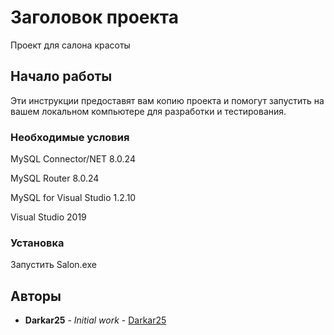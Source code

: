 # Заголовок проекта

Проект для салона красоты

## Начало работы

Эти инструкции предоставят вам копию проекта и помогут запустить на вашем локальном компьютере для разработки и тестирования.

### Необходимые условия

MySQL Connector/NET 8.0.24

MySQL Router 8.0.24

MySQL for Visual Studio 1.2.10

Visual Studio 2019

### Установка

Запустить Salon.exe

## Авторы

* **Darkar25** - *Initial work* - [Darkar25](https://github.com/Darar25)
